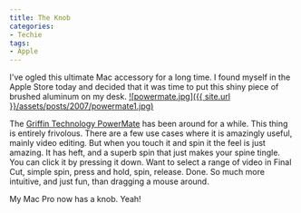 ```yaml
---
title: The Knob
categories:
- Techie
tags:
- Apple
---
```


I've ogled this ultimate Mac accessory for a long time. I found myself in the Apple Store today and decided that it was time to put this shiny piece of brushed aluminum on my desk.
[![powermate.jpg]({{ site.url }}/assets/posts/2007/powermate1.jpg)](http://www.griffintechnology.com/products/powermate/)

The [Griffin Technology PowerMate](http://www.griffintechnology.com/products/powermate/) has been around for a while. This thing is entirely frivolous. There are a few use cases where it is amazingly useful, mainly video editing. But when you touch it and spin it the feel is just amazing. It has heft, and a superb spin that just makes your spine tingle. You can click it by pressing it down. Want to select a range of video in Final Cut, simple spin, press and hold, spin, release. Done. So much more intuitive, and just fun, than dragging a mouse around.

My Mac Pro now has a knob. Yeah!
